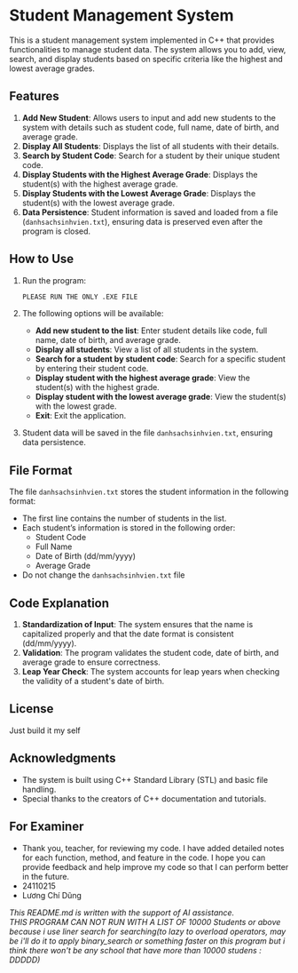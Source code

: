 
# Student Management System

This is a student management system implemented in C++ that provides functionalities to manage student data. The system allows you to add, view, search, and display students based on specific criteria like the highest and lowest average grades.

## Features

1. **Add New Student**: Allows users to input and add new students to the system with details such as student code, full name, date of birth, and average grade.
2. **Display All Students**: Displays the list of all students with their details.
3. **Search by Student Code**: Search for a student by their unique student code.
4. **Display Students with the Highest Average Grade**: Displays the student(s) with the highest average grade.
5. **Display Students with the Lowest Average Grade**: Displays the student(s) with the lowest average grade.
6. **Data Persistence**: Student information is saved and loaded from a file (`danhsachsinhvien.txt`), ensuring data is preserved even after the program is closed.

## How to Use

1. Run the program:
    ```bash
    PLEASE RUN THE ONLY .EXE FILE
    ```

2. The following options will be available:

    - **Add new student to the list**: Enter student details like code, full name, date of birth, and average grade.
    - **Display all students**: View a list of all students in the system.
    - **Search for a student by student code**: Search for a specific student by entering their student code.
    - **Display student with the highest average grade**: View the student(s) with the highest grade.
    - **Display student with the lowest average grade**: View the student(s) with the lowest grade.
    - **Exit**: Exit the application.

3. Student data will be saved in the file `danhsachsinhvien.txt`, ensuring data persistence.

## File Format

The file `danhsachsinhvien.txt` stores the student information in the following format:

- The first line contains the number of students in the list.
- Each student’s information is stored in the following order:
    - Student Code
    - Full Name
    - Date of Birth (dd/mm/yyyy)
    - Average Grade
- Do not change the `danhsachsinhvien.txt` file
## Code Explanation

1. **Standardization of Input**: The system ensures that the name is capitalized properly and that the date format is consistent (dd/mm/yyyy).
2. **Validation**: The program validates the student code, date of birth, and average grade to ensure correctness.
3. **Leap Year Check**: The system accounts for leap years when checking the validity of a student's date of birth.

## License

Just build it my self

## Acknowledgments

- The system is built using C++ Standard Library (STL) and basic file handling.
- Special thanks to the creators of C++ documentation and tutorials.

## For Examiner 

- Thank you, teacher, for reviewing my code. I have added detailed notes for each function, method, and feature in the code. I hope you can provide feedback and help improve my code so that I can perform better in the future.
- 24110215
- Lương Chí Dũng 

*This README.md is written with the support of AI assistance.*  
*THIS PROGRAM CAN NOT RUN WITH A LIST OF 10000 Students or above because i use liner search for searching(to lazy to overload operators, may be i'll do it to apply binary_search or something faster on this program but i think there won't be any school that have more than 10000 studens : DDDDD)*



